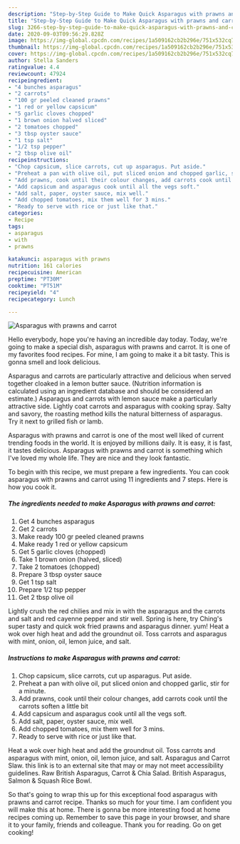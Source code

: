 ```yaml
---
description: "Step-by-Step Guide to Make Quick Asparagus with prawns and carrot"
title: "Step-by-Step Guide to Make Quick Asparagus with prawns and carrot"
slug: 3266-step-by-step-guide-to-make-quick-asparagus-with-prawns-and-carrot
date: 2020-09-03T09:56:29.828Z
image: https://img-global.cpcdn.com/recipes/1a509162cb2b296e/751x532cq70/asparagus-with-prawns-and-carrot-recipe-main-photo.jpg
thumbnail: https://img-global.cpcdn.com/recipes/1a509162cb2b296e/751x532cq70/asparagus-with-prawns-and-carrot-recipe-main-photo.jpg
cover: https://img-global.cpcdn.com/recipes/1a509162cb2b296e/751x532cq70/asparagus-with-prawns-and-carrot-recipe-main-photo.jpg
author: Stella Sanders
ratingvalue: 4.4
reviewcount: 47924
recipeingredient:
- "4 bunches asparagus"
- "2 carrots"
- "100 gr peeled cleaned prawns"
- "1 red or yellow capsicum"
- "5 garlic cloves chopped"
- "1 brown onion halved sliced"
- "2 tomatoes chopped"
- "3 tbsp oyster sauce"
- "1 tsp salt"
- "1/2 tsp pepper"
- "2 tbsp olive oil"
recipeinstructions:
- "Chop capsicum, slice carrots, cut up asparagus. Put aside."
- "Preheat a pan with olive oil, put sliced onion and chopped garlic, stir for a minute."
- "Add prawns, cook until their colour changes, add carrots cook until the carrots soften a little bit"
- "Add capsicum and asparagus cook until all the vegs soft."
- "Add salt, paper, oyster sauce, mix well."
- "Add chopped tomatoes, mix them well for 3 mins."
- "Ready to serve with rice or just like that."
categories:
- Recipe
tags:
- asparagus
- with
- prawns

katakunci: asparagus with prawns 
nutrition: 161 calories
recipecuisine: American
preptime: "PT30M"
cooktime: "PT51M"
recipeyield: "4"
recipecategory: Lunch

---
```



![Asparagus with prawns and carrot](https://img-global.cpcdn.com/recipes/1a509162cb2b296e/751x532cq70/asparagus-with-prawns-and-carrot-recipe-main-photo.jpg)

Hello everybody, hope you're having an incredible day today. Today, we're going to make a special dish, asparagus with prawns and carrot. It is one of my favorites food recipes. For mine, I am going to make it a bit tasty. This is gonna smell and look delicious.

Asparagus and carrots are particularly attractive and delicious when served together cloaked in a lemon butter sauce. (Nutrition information is calculated using an ingredient database and should be considered an estimate.) Asparagus and carrots with lemon sauce make a particularly attractive side. Lightly coat carrots and asparagus with cooking spray. Salty and savory, the roasting method kills the natural bitterness of asparagus. Try it next to grilled fish or lamb.

Asparagus with prawns and carrot is one of the most well liked of current trending foods in the world. It is enjoyed by millions daily. It is easy, it is fast, it tastes delicious. Asparagus with prawns and carrot is something which I've loved my whole life. They are nice and they look fantastic.


To begin with this recipe, we must prepare a few ingredients. You can cook asparagus with prawns and carrot using 11 ingredients and 7 steps. Here is how you cook it.

<!--inarticleads1-->

##### The ingredients needed to make Asparagus with prawns and carrot:

1. Get 4 bunches asparagus
1. Get 2 carrots
1. Make ready 100 gr peeled cleaned prawns
1. Make ready 1 red or yellow capsicum
1. Get 5 garlic cloves (chopped)
1. Take 1 brown onion (halved, sliced)
1. Take 2 tomatoes (chopped)
1. Prepare 3 tbsp oyster sauce
1. Get 1 tsp salt
1. Prepare 1/2 tsp pepper
1. Get 2 tbsp olive oil


Lightly crush the red chilies and mix in with the asparagus and the carrots and salt and red cayenne pepper and stir well. Spring is here, try Ching&#39;s super tasty and quick wok fried prawns and asparagus dinner. yum! Heat a wok over high heat and add the groundnut oil. Toss carrots and asparagus with mint, onion, oil, lemon juice, and salt. 

<!--inarticleads2-->

##### Instructions to make Asparagus with prawns and carrot:

1. Chop capsicum, slice carrots, cut up asparagus. Put aside.
1. Preheat a pan with olive oil, put sliced onion and chopped garlic, stir for a minute.
1. Add prawns, cook until their colour changes, add carrots cook until the carrots soften a little bit
1. Add capsicum and asparagus cook until all the vegs soft.
1. Add salt, paper, oyster sauce, mix well.
1. Add chopped tomatoes, mix them well for 3 mins.
1. Ready to serve with rice or just like that.


Heat a wok over high heat and add the groundnut oil. Toss carrots and asparagus with mint, onion, oil, lemon juice, and salt. Asparagus and Carrot Slaw. this link is to an external site that may or may not meet accessibility guidelines. Raw British Asparagus, Carrot &amp; Chia Salad. British Asparagus, Salmon &amp; Squash Rice Bowl. 

So that's going to wrap this up for this exceptional food asparagus with prawns and carrot recipe. Thanks so much for your time. I am confident you will make this at home. There is gonna be more interesting food at home recipes coming up. Remember to save this page in your browser, and share it to your family, friends and colleague. Thank you for reading. Go on get cooking!
